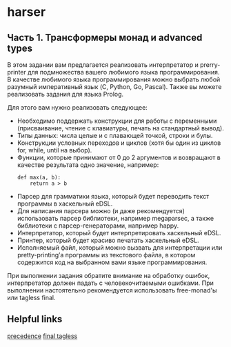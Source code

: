 # harser

## Часть 1. Трансформеры монад и advanced types

В этом задании вам предлагается реализовать интерпретатор и prerry-printer для
подмножества вашего любимого языка программирования. В качестве любимого языка
программирования можно выбрать любой разумный императивный язык (C, Python, Go,
Pascal). Также вы можете реализовать задания для языка Prolog.

Для этого вам нужно реализовать следующее:
* Необходимо поддержать конструкции для работы с переменными (присваивание, чтение
с клавиатуры, печать на стандартный вывод).
* Типы данных: числа целые и с плавающей точкой, строки и булы.
* Конструкции условных переходов и циклов (хотя бы один из циклов for, while,
 until на выбор).
* Функции, которые принимают от 0 до 2 аргументов и возвращают в качестве
результата одно значение, например:
  ```
  def max(a, b):
      return a > b
  ```
* Парсер для грамматики языка, который будет переводить текст программы в
хаскельный eDSL.
 * Для написания парсера можно (и даже рекомендуется) использовать парсер
 библиотеки, например megaparsec, а также библиотеки с парсер-генераторами,
 например happy.
* Интерпретатор, который будет интерпретировать хаскельный eDSL.
* Принтер, который будет красиво печатать хаскельный eDSL.
* Исполняемый файл, который можно вызвать для интерпретации или pretty-printing’а
программы из текстового файла, в котором содержится код на выбранном вами языке программирования.


При выполнении задания обратите внимание на обработку ошибок, интерпретатор
должен падать с человекочитаемыми ошибками. При выполнении настоятельно
рекомендуется использовать free-monad'ы или tagless final.

## Helpful links

[precedence](https://www.haskell.org/onlinereport/decls.html)
[final tagless](https://slides.com/fp-ctd/lecture-11#/18/0/2)